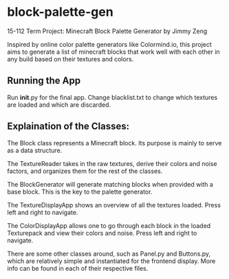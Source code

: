 # block-palette-gen
15-112 Term Project: Minecraft Block Palette Generator by Jimmy Zeng

Inspired by online color palette generators like Colormind.io, this project aims
to generate a list of minecraft blocks that work well with each other in any
build based on their textures and colors.

## Running the App

Run __init__.py for the final app.
Change blacklist.txt to change which textures are loaded and which are discarded.

## Explaination of the Classes:

The Block class represents a Minecraft block.
Its purpose is mainly to serve as a data structure.

The TextureReader takes in the raw textures, derive their colors and noise
factors, and organizes them for the rest of the classes.

The BlockGenerator will generate matching blocks when provided with
a base block. This is the key to the palette generator.

The TextureDisplayApp shows an overview of all the textures loaded.
Press left and right to navigate.

The ColorDisplayApp allows one to go through each block in the loaded
Texturepack and view their colors and noise. Press left and right to navigate.

There are some other classes around, such as Panel.py and Buttons.py, which are
relatively simple and instantiated for the frontend display. More info can be found
in each of their respective files.